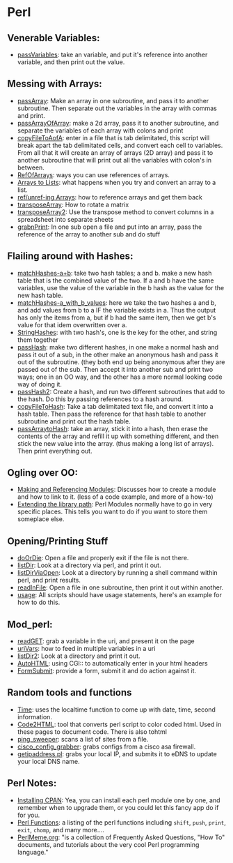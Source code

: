 # Perl

## Venerable Variables:
- [passVariables](passvariable.md): take an variable, and put it's reference into another variable, and then print out the value.

## Messing with Arrays:
- [passArray](passarray.md): Make an array in one subroutine, and pass it to another subroutine. Then separate out the variables in the array with commas and print.
- [passArrayOfArray](passarrayofarray.md): make a 2d array, pass it to another subroutine, and separate the variables of each array with colons and print
- [copyFileToAofA](copyfiletoaofa.md): enter in a file that is tab delimitated, this script will break apart the tab delimitated cells, and convert each cell to variables. From all that it will create an array of arrays (2D array) and pass it to another subroutine that will print out all the variables with colon's in between.
- [RefOfArrays](refofarrays.md): ways you can use references of arrays.
- [Arrays to Lists](arrays-to-lists.md): what happens when you try and convert an array to a list.
- [ref/unref-ing Arrays](refunref-ing-arrays.md): how to reference arrays and get them back
- [transposeArray](transposearray.md): How to rotate a matrix
- [transposeArray2](transposearray2.md): Use the transpose method to convert columns in a spreadsheet into separate sheets
- [grabnPrint](grabnprint.md): In one sub open a file and put into an array, pass the reference of the array to another sub and do stuff

## Flailing around with Hashes:
- [matchHashes-a+b](matchhashes-ab.md): take two hash tables; a and b. make a new hash table that is the combined value of the two. If a and b have the same variables, use the value of the variable in the b hash as the value for the new hash table.
- [matchHashes-a_with_b_values](matchhashes-a_with_b_values.md): here we take the two hashes a and b, and add values from b to a IF the variable exists in a. Thus the output has only the items from a, but if b had the same item, then we get b's value for that idem overwritten over a.
- [StringHashes](string-hashes.md): with two hash's, one is the key for the other, and string them together
- [passHash](passhash.md): make two different hashes, in one make a normal hash and pass it out of a sub, in the other make an anonymous hash and pass it out of the subroutine. (they both end up being anonymous after they are passed out of the sub. Then accept it into another sub and print two ways; one in an OO way, and the other has a more normal looking code way of doing it.
- [passHash2](passhash2.md): Create a hash, and run two different subroutines that add to the hash. Do this by passing references to a hash around.
- [copyFileToHash](copyfiletohash.md): Take a tab delimitated text file, and convert it into a hash table. Then pass the reference for that hash table to another subroutine and print out the hash table.
- [passArraytoHash](passarraytohash.md): take an array, stick it into a hash, then erase the contents of the array and refill it up with something different, and then stick the new value into the array. (thus making a long list of arrays). Then print everything out.

## Ogling over OO:
- [Making and Referencing Modules](making-and-referencing-modules.md): Discusses how to create a module and how to link to it.  (less of a code example, and more of a how-to)
- [Extending the library path](http://www.perlhowto.com/extending_the_library_path): Perl Modules normally have to go in very specific places.  This tells you want to do if you want to store them someplace else. 

## Opening/Printing Stuff
- [doOrDie](doordie.md): Open a file and properly exit if the file is not there.
- [listDir](listdir.md): Look at a directory via perl, and print it out.
- [listDirViaOpen](listdirviaopen.md): Look at a directory by running a shell command within perl, and print results.
- [readInFile](readinfile.md): Open a file in one subroutine, then print it out within another.
- [usage](usage.md): All scripts should have usage statements, here's an example for how to do this.

## Mod_perl:
- [readGET](readget-1.md): grab a variable in the uri, and present it on the page
- [uriVars](urivars.md): how to feed in multiple variables in a uri
- [listDir2](listdir2.md): Look at a directory and print it out. 
- [AutoHTML](autohtml.md): using CGI:: to automatically enter in your html headers
- [FormSubmit](formsubmit.md): provide a form, submit it and do action against it. 

## Random tools and functions
- [Time](timepl.md): uses the localtime function to come up with date, time, second information.
- [Code2HTML](https://www.palfrader.org/code/code2html/): tool that converts perl script to color coded html.  Used in these pages to document code.  There is also tohtml
- [ping_sweeper](ping_sweeper.md): scans a list of sites from a file.
- [cisco_config_grabber](cisco_config_grabber.md): grabs configs from a cisco asa firewall.
- [getipaddress.pl](getipaddress.md): grabs your local IP, and submits it to eDNS to update your local DNS name.

## Perl Notes:
- [Installing CPAN](installing-cpan.md): Yea, you can install each perl module one by one, and remember when to upgrade them, or you could let this fancy app do if for you.
- [Perl Functions](https://perldoc.perl.org/functions#Alphabetical-Listing-of-Perl-Functions): a listing of the perl functions including `shift`, `push`, `print`, `exit`, `chomp`, and many more....
- [PerlMeme.org](http://www.perlmeme.org/): "is a collection of Frequently Asked Questions, "How To" documents, and tutorials about the very cool Perl programming language."

